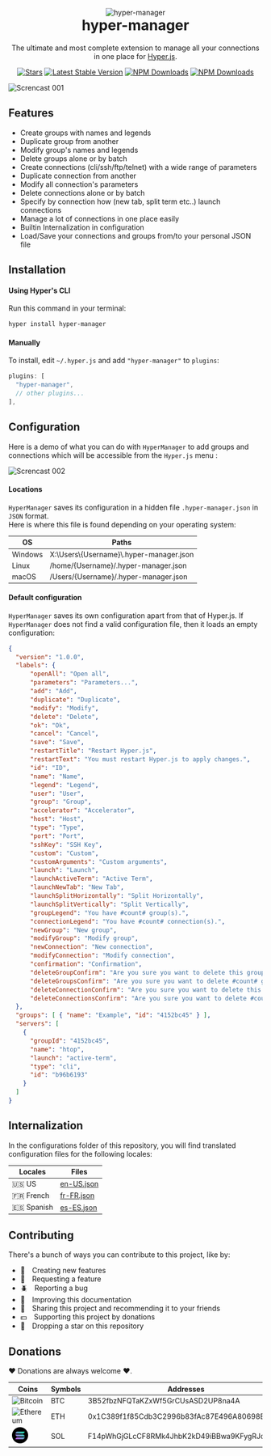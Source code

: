 <p align="center" style="margin-bottom: 0px !important;">
  <img src="https://github.com/oOthkOo/hyper-manager/blob/main/pictures/putnspY.png" alt="hyper-manager"/>
</p>

<h1 align="center" style="margin-top: 0px;">hyper-manager</h1>

<p align="center">The ultimate and most complete extension to manage all your connections in one place for <a href="https://hyper.is/">Hyper.js</a>.</p>

<div align="center">
  
[![Stars](https://img.shields.io/github/stars/oOthkOo/hyper-manager.svg?style=for-the-badge)](https://github.com/oOthkOo/hyper-manager)
[![Latest Stable Version](https://img.shields.io/npm/v/hyper-manager.svg?style=for-the-badge)](https://www.npmjs.com/package/hyper-manager)
[![NPM Downloads](https://img.shields.io/npm/dt/hyper-manager.svg?style=for-the-badge)](https://www.npmjs.com/package/hyper-manager)
[![NPM Downloads](https://img.shields.io/npm/dm/hyper-manager.svg?style=for-the-badge)](https://www.npmjs.com/package/hyper-manager)

</div>

![Screncast 001](https://github.com/oOthkOo/hyper-manager/blob/main/screencasts/screencast-001.gif)

Features
-----
 * Create groups with names and legends
 * Duplicate group from another
 * Modify group's names and legends
 * Delete groups alone or by batch
 * Create connections (cli/ssh/ftp/telnet) with a wide range of parameters
 * Duplicate connection from another
 * Modify all connection's parameters
 * Delete connections alone or by batch
 * Specify by connection how (new tab, split term etc..) launch connections
 * Manage a lot of connections in one place easily
 * Builtin Internalization in configuration
 * Load/Save your connections and groups from/to your personal JSON file


 Installation
 -----
 #### Using Hyper's CLI
Run this command in your terminal:
 ```sh
 hyper install hyper-manager
 ```

 #### Manually

 To install, edit `~/.hyper.js` and add `"hyper-manager"` to `plugins`:

 ```js
 plugins: [
   "hyper-manager",
   // other plugins...
 ],
 ```

Configuration
-----
Here is a demo of what you can do with `HyperManager` to add groups and connections which will be accessible from the `Hyper.js` menu :

![Screncast 002](https://github.com/oOthkOo/hyper-manager/blob/main/screencasts/screencast-002.gif)

#### Locations

`HyperManager` saves its configuration in a hidden file `.hyper-manager.json` in `JSON` format.<br />
Here is where this file is found depending on your operating system:

 OS | Paths
 --- | ---
 Windows | X:\Users\\{Username}\\.hyper-manager.json
 Linux | /home/{Username}/.hyper-manager.json
 macOS | /Users/{Username}/.hyper-manager.json

#### Default configuration

`HyperManager` saves its own configuration apart from that of Hyper.js. If `HyperManager` does not find a valid configuration file, then it loads an empty configuration:

```json
{
  "version": "1.0.0",
  "labels": {
      "openAll": "Open all",
      "parameters": "Parameters...",
      "add": "Add",
      "duplicate": "Duplicate",
      "modify": "Modify",
      "delete": "Delete",
      "ok": "Ok",
      "cancel": "Cancel",
      "save": "Save",
      "restartTitle": "Restart Hyper.js",
      "restartText": "You must restart Hyper.js to apply changes.",
      "id": "ID",
      "name": "Name",
      "legend": "Legend",
      "user": "User",
      "group": "Group",
      "accelerator": "Accelerator",
      "host": "Host",
      "type": "Type",
      "port": "Port",
      "sshKey": "SSH Key",
      "custom": "Custom",
      "customArguments": "Custom arguments",
      "launch": "Launch",
      "launchActiveTerm": "Active Term",
      "launchNewTab": "New Tab",
      "launchSplitHorizontally": "Split Horizontally",
      "launchSplitVertically": "Split Vertically",
      "groupLegend": "You have #count# group(s).",
      "connectionLegend": "You have #count# connection(s).",
      "newGroup": "New group",
      "modifyGroup": "Modify group",
      "newConnection": "New connection",
      "modifyConnection": "Modify connection",
      "confirmation": "Confirmation",
      "deleteGroupConfirm": "Are you sure you want to delete this group (#name#)?",
      "deleteGroupsConfirm": "Are you sure you want to delete #count# groups?",
      "deleteConnectionConfirm": "Are you sure you want to delete this connection (#name#)?",
      "deleteConnectionsConfirm": "Are you sure you want to delete #count# connections?"
  },
  "groups": [ { "name": "Example", "id": "4152bc45" } ],
  "servers": [
    {
      "groupId": "4152bc45",
      "name": "htop",
      "launch": "active-term",
      "type": "cli",
      "id": "b96b6193"
    }
  ]
}
```

Internalization
-----
In the configurations folder of this repository, you will find translated configuration files for the following locales:

Locales | Files
--- | ---
:us: US | [en-US.json](https://github.com/oOthkOo/hyper-manager/blob/main/configurations/en-US.json)
:fr: French | [fr-FR.json](https://github.com/oOthkOo/hyper-manager/blob/main/configurations/fr-FR.json)
:es: Spanish | [es-ES.json](https://github.com/oOthkOo/hyper-manager/blob/main/configurations/es-ES.json)

Contributing
-----

There's a bunch of ways you can contribute to this project, like by:
- :electric_plug: Creating new features
- :wave: Requesting a feature
- :beetle: Reporting a bug
- :page_facing_up: Improving this documentation
- :rotating_light: Sharing this project and recommending it to your friends
- :dollar: Supporting this project by donations
- :star2: Dropping a star on this repository

Donations
-----

:heart: Donations are always welcome :heart:.

Coins | Symbols | Addresses
--- | --- | ---
<img width="32" src="https://github.com/oOthkOo/hyper-manager/blob/main/pictures/btc.svg" alt="Bitcoin"/> | BTC | 3B52fbzNFQTaKZxWf5GrCUsASD2UP8na4A
<img width="32" src="https://github.com/oOthkOo/hyper-manager/blob/main/pictures/eth.svg" alt="Ethereum"/> | ETH | 0x1C389f1f85Cdb3C2996b83fAc87E496A80698B7C
<img width="32" src="https://github.com/oOthkOo/hyper-manager/blob/main/pictures/sol.svg" alt="Solana"/> | SOL | F14pWhGjGLcCF8RMk4JhbK2kD49iBBwa9KFygRJo54Fm
